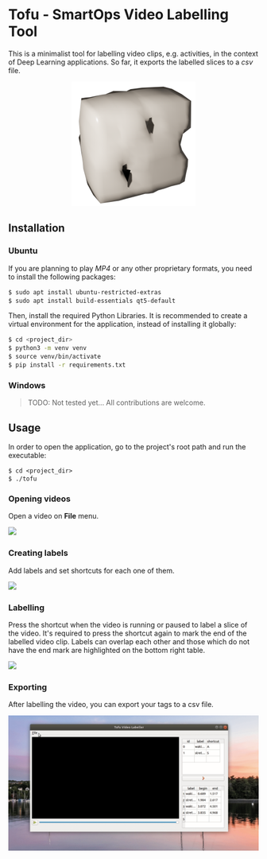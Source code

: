 # Tofu - SmartOps Video Labelling Tool

This is a minimalist tool for labelling video clips, e.g. activities, in
the context of Deep Learning applications. So far, it exports
the labelled slices to a *csv* file.

<p align="center">
  <img src="doc/static/img/tofu.png">
</p>


## Installation

### Ubuntu

If you are planning to play *MP4* or any other proprietary formats, you need
to install the following packages:

``` bash
$ sudo apt install ubuntu-restricted-extras
$ sudo apt install build-essentials qt5-default
```

Then, install the required Python Libraries.
It is recommended to create a virtual environment for the application, instead
of installing it globally:

```bash
$ cd <project_dir>
$ python3 -m venv venv
$ source venv/bin/activate
$ pip install -r requirements.txt
```


### Windows

> TODO: Not tested yet... All contributions are welcome.


## Usage

In order to open the application, go to the project's root path and run the
executable:

```
$ cd <project_dir>
$ ./tofu
```

### Opening videos

Open a video on **File** menu.

![](doc/static/img/open_video.gif)


### Creating labels

Add labels and set shortcuts for each one of them.

![](doc/static/img/adding_label.gif)


### Labelling

Press the shortcut when the video is running or paused to label a slice of
the video. It's required to press the shortcut again to mark the end of the
labelled video clip. Labels can overlap each other and those which do not have
the end mark are highlighted on the bottom right table.

![](doc/static/img/labelling.gif)


### Exporting

After labelling the video, you can export your tags to a csv file.

![](doc/static/img/export_csv.gif)



